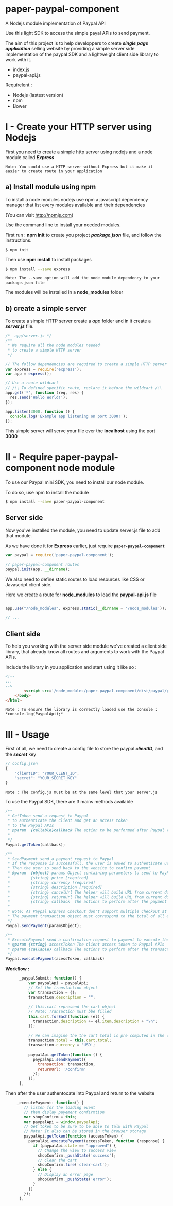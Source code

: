 # paper-paypal-component
A Nodejs module implementation of Paypal API

Use this light SDK to access the simple payal APis to send payment.

The aim of this project is to help developpers to create __*single page application*__ selling website by providing a simple server side implementation of the paypal SDK and a lightweight client side library to work with it.

* index.js
* paypal-api.js

Requirelent :
* Nodejs (lastest version)
* npm
* Bower

# I - Create your HTTP server using Nodejs

First you need to create a simple http server using nodejs and a node module called __*Express*__

    Note: You could use a HTTP server without Express but it make it easier to create route in your application

## a) Install module using npm

To install a node modules nodejs use npm a javascript dependency manager that list every modules available and their dependencies

(You can visit http://npmjs.com)

Use the command line to install your needed modules.

First run : **npm init** to create you project _**package.json**_ file, and follow the instructions.

```bash
$ npm init
```

Then use **npm install** to install packages

```bash
$ npm install --save express
```

    Note: The --save option will add the node module dependency to your package.json file

The modules will be installed in a **node_modules** folder
  
## b) create a simple server

To create a simple HTTP server create a *app* folder and in it create a _**server.js**_ file.

```javascript
/*  app/server.js */
/**
 * We require all the node modules needed
 * to create a simple HTTP server
 */

// The follow dependencies are required to create a simple HTTP server
var express = require('express');
var app = express();

// Use a route wildcart
// /!\ To defined specific route, reclare it before the wildcart /!\
app.get('*', function (req, res) {
  res.send('Hello World!');
});

app.listen(3000, function () {
  console.log('Example app listening on port 3000!');
});
```

This simple server will serve your file over the **localhost** using the port **3000**

# II - Require paper-paypal-component node module

To use our Paypal mini SDK, you need to install our node module.

To do so, use npm to install the module

```bash
$ npm install --save paper-paypal-component
```

## Server side

Now you've installed the module, you need to update server.js file to add that module.

As we have done it for **Express** earlier, just require **`paper-paypal-component`**

```javascript
var paypal = require('paper-paypal-component');

// paper-paypal-component routes
paypal.init(app, __dirname);
```

We also need to define static routes to load resources like CSS or Javascript client side.

Here we create a route for **node_modules** to load the **paypal-api.js** file

```javascript

app.use("/node_modules", express.static(__dirname + '/node_modules'));

// ...
```

## Client side

To help you working with the server side module we've created a client side library, that already know all routes and arguments to work with the Paypal APIs.

Include the library in you application and start using it like so :

```html
<!--
...
-->
        <script src='/node_modules/paper-paypal-component/dist/paypal/paypal-api.js'></script>
    </body>
</html>

```
    Note : To ensure the library is correctly loaded use the console : *console.log(PaypalApi);*

# III - Usage

First of all, we need to create a config file to store the paypal __*clientID*__, and the __*secret*__ key

```javascript
// config.json
{
	"clientID": "YOUR_CLENT_ID",
	"secret": "YOUR_SECRET_KEY"
}
```

    Note : The config.js must be at the same level that your server.js

To use the Paypal SDK, there are 3 mains methods available

```javascript
/**
 * GetToken send a request to Paypal
 * to authenticate the client and get an access token
 * to the Paypal APIs
 * @param  {callable}callback The action to be performed after Paypal respond with the token
 * 
 */
Paypal.getToken(callback);

/**
 * SendPayment send a payment request to Paypal
 * If the response is successfull, the user is asked to authenticate using its credentials
 * Then the user is send back to the website to confirm payment
 * @param  {object} params Object containing parameters to send to PayPal
 * 		   {string} price [required]
 * 		   {string} currency [required]
 * 		   {string} description [required]
 * 		   {string} cancelUrl The helper will build URL from current domain name. Only the URI is needed
 * 		   {string} returnUrl The helper will build URL from current domain name. Only the URI is needed
 * 		   {string} callback  The actions to perform after the payment succeed
 *
 * Note: As Paypal Express Checkout don't support multiple checkout at once
 * The payment transaction object must correspond to the total of all element in cart to be checked out
 */
Paypal.sendPayment(paramsObject);

/**
 * ExecutePayment send a confirmation request to payment to execute the transaction
 * @param {string} accessToken The client access token to Paypal APIs
 * @param {callable} callback The actions to perform after the transaction succed
 */
Paypal.executePayment(acessToken, callback)
```
**Workflow :**

```javascript
      _paypalSubmit: function() {
          var paypalApi = paypalApi;
          // Set the transtaction object
          var transaction = {};
          transaction.description = "";
          
          // this.cart represend the cart object
          // Note: Transaction must bbe filled
          this.cart.forEach(function (el) {
            transaction.description += el.item.description + "\n";
          });
          
          // We can imagine the the cart total is pre computed in the cart object
          transaction.total = this.cart.total;
          transaction.currency = 'USD';
          
          paypalApi.getToken(function () {
            paypalApi.sendPayment({
              transaction: transaction,
              returnUrl: '/confirm'
            });
          });
      },
```

Then after the user authentocate into Paypal and return to the website

```javascript
     _executePayment: function() {
        // listen for the loading event
        // then dislay payement confirmtion
        var shopConfirm = this;
        var paypalApi = window.paypalApi;
        // Get token to be sure to be able to talk with Paypal
        // Note: It also can be stored in the browser storage
        paypalApi.getToken(function (accessToken) {
          paypalApi.executePayment(accessToken, function (response) {
            if (paypalApi.state == "approved") {
              // Change the view to success view
              shopConfirm._pushState('success');
              // Clear the cart
              shopConfirm.fire('clear-cart');
            } else {
              // Display an error page
              shopConfirm._pushState('error');
            }
          })
        });
      },
```
